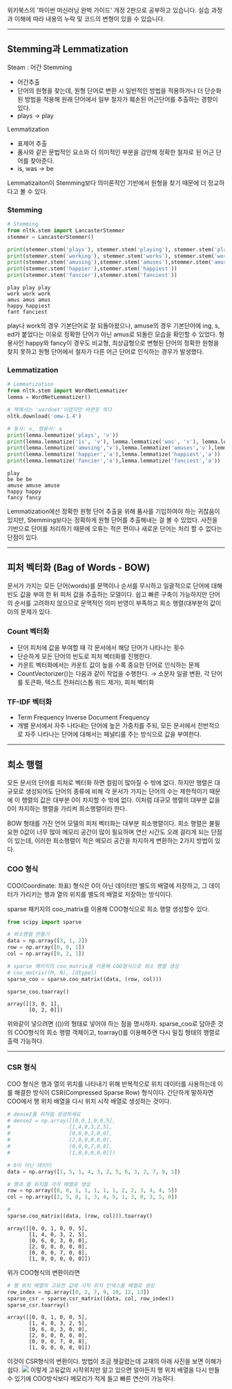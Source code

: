 위키북스의 '파이썬 머신러닝 완벅 가이드' 개정 2판으로 공부하고 있습니다. 실습 과정과 이해에 따라 내용의 누락 및 코드의 변형이 있을 수 있습니다.

---

## Stemming과 Lemmatization
Steam : 어간
Stemming
- 어간추출
- 단어의 원형을 찾는데, 원형 단어로 변환 시 일반적인 방법을 적용하거나 더 단순화된 방법을 적용해 원래 단어에서 일부 철자가 훼손된 어근단어를 추출하는 경향이 있다.
- plays -> play

Lemmatization
- 표제어 추출
- 품사와 같은 문법적인 요소와 더 의미적인 부분을 감안해 정확한 철자로 된 어근 단어를 찾아준다.
- is, was -> be

Lemmatizaiton이 Stemming보다 의미론적인 기반에서 원형을 찾기 때문에 더 정교하다고 볼 수 있다.

### Stemming
```python
# Stemming
from nltk.stem import LancasterStemmer
stemmer = LancasterStemmer()

print(stemmer.stem('plays'), stemmer.stem('playing'), stemmer.stem('played'))
print(stemmer.stem('working'), stemmer.stem('works'), stemmer.stem('worked'))
print(stemmer.stem('amusing'),stemmer.stem('amuses'),stemmer.stem('amused'))
print(stemmer.stem('happier'),stemmer.stem('happiest'))
print(stemmer.stem('fancier'),stemmer.stem('fanciest'))
```
```
play play play
work work work
amus amus amus
happy happiest
fant fanciest
```
play나 work의 경우 기본단어로 잘 되돌아왔으나, amuse의 경우 기본단어에 ing, s, ed가 붙었다는 이유로 정확한 단어가 아닌 amus로 되돌린 모습을 확인할 수 있었다. 형용사인 happy와 fancy이 경우도 비교형, 최상급형으로 변형된 단어의 정확한 원형을 찾지 못하고 원형 단어에서 철자가 다른 어근 단어로 인식하는 경우가 발생했다.

### Lemmatization
```python
# Lemmatization
from nltk.stem import WordNetLemmatizer
lemma = WordNetLemmatizer()

# 책에서는 'wordnet'이였지만 바뀐듯 하다
nltk.download('omw-1.4')

# 동사: v, 형용사: a
print(lemma.lemmatize('plays', 'v'))
print(lemma.lemmatize('is', 'v'), lemma.lemmatize('was', 'v'), lemma.lemmatize('being', 'v'))
print(lemma.lemmatize('amusing','v'),lemma.lemmatize('amuses','v'),lemma.lemmatize('amused','v'))
print(lemma.lemmatize('happier','a'),lemma.lemmatize('happiest','a'))
print(lemma.lemmatize('fancier','a'),lemma.lemmatize('fanciest','a'))
```
```
play
be be be
amuse amuse amuse
happy happy
fancy fancy
```
Lemmatization에선 정확한 원형 단어 추출을 위해 품사를 기입하여야 하는 귀찮음이 있지만, Stemming보다는 정확하게 원형 단어를 추출해내는 걸 볼 수 있었다. 사전을 기반으로 단어를 처리하기 때문에 오류는 적은 편이나 새로운 단어는 처리 할 수 없다는 단점이 있다.

----

## 피처 벡터화 (Bag of Words - BOW)
문서가 가지는 모든 단어(words)를 문맥이나 순서를 무시하고 일괄적으로 단어에 대해 빈도 값을 부여 한 뒤 피처 값을 추출하는 모델이다. 쉽고 빠른 구축이 가능하지만 단어의 순서를 고려하지 않으므로 문맥적인 의미 반영이 부족하고 희소 행렬(대부분의 값이 0)의 문제가 있다.

### Count 벡터화
- 단어 피처에 값을 부여할 때 각 문서에서 해당 단어가 나타나는 횟수
- 단순하게 모든 단어의 빈도로 피처 벡터화를 진행한다.
- 카운트 벡터화에서는 카운트 값이 높을 수록 중요한 단어로 인식하는 문제
- CountVectorizer()는 다음과 같이 작업을 수행한다.
→ 소문자 일괄 변환, 각 단어를 토큰화, 텍스트 전처리(스톱 워드 제거), 피처 벡터화

### TF-IDF 벡터화
- Term Frequency Inverse Document Frequency
- 개별 문서에서 자주 나타내는 단어에 높은 가중치를 주되, 모든 문서에서 전반적으로 자주 나타나는 단어에 대해서는 페널티를 주는 방식으로 값을 부여한다.

----

## 희소 행렬
모든 문서의 단어를 피처로 벡터화 하면 컬럼이 많아질 수 밖에 없다. 하지만 행렬은 대규모로 생성되어도 단어의 종류에 비해 각 문서가 가지는 단어의 수는 제한적이기 때문에 이 행렬의 값은 대부분 0이 차지할 수 밖에 없다. 이처럼 대규모 행렬의 대부분 값을 0이 차지하는 행렬을 가리켜 희소행렬이라 한다.

BOW 형태를 가진 언어 모델의 피처 벡터화는 대부분 희소행렬이다. 희소 행렬은 불필요한 0값이 너무 많아 메모리 공간이 많이 필요하며 연산 시간도 오래 걸리게 되는 단점이 있는데, 이러한 희소행렬이 적은 메모리 공간을 차지하게 변환하는 2가지 방법이 있다.

### COO 형식
COO(Coordinate: 좌표) 형식은 0이 아닌 데이터만 별도의 배열에 저장하고, 그 데이터가 가리키는 행과 열의 위치를 별도의 배열로 저장하는 방식이다.

sparse 패키지의 coo_matrix를 이용해 COO형식으로 희소 행렬 생성할수 있다.
```python
from scipy import sparse

# 희소행렬 만들기
data = np.array([3, 1, 2])
row = np.array([0, 0, 1])
col = np.array([0, 2, 1])

# sparse 패키지의 coo_matrix를 이용해 COO형식으로 희소 행렬 생성
# coo_matrix((M, N), [dtype])
sparse_coo = sparse.coo_matrix((data, (row, col)))

sparse_coo.toarray()
```
```
array([[3, 0, 1],
       [0, 2, 0]])
```
위와같이 넣으려면 (())의 형태로 넣어야 하는 점을 명시하자. sparse_coo로 담아준 것의 COO형식의 희소 행렬 객체이고, toarray()를 이용해주면 다시 밀집 형태의 행렬로 출력 가능하다.

----

### CSR 형식
COO 형식은 행과 열의 위치를 나타내기 위해 반복적으로 위치 데이터를 사용하는데 이를 해결한 방식이 CSR(Compressed Sparse Row) 형식이다. 간단하게 말하자면 COO에서 행 위치 배열을 다시 위치 시작 배열로 생성하는 것이다.

```python
# dense2를 위처럼 생성하세요
# dense2 = np.array([[0,0,1,0,0,5],
#                   [1,4,0,3,2,5],
#                   [0,6,0,3,0,0],
#                   [2,0,0,0,0,0],
#                   [0,0,0,7,0,8],
#                   [1,0,0,0,0,0]])

# 0이 아닌 데이터
data = np.array([1, 5, 1, 4, 3, 2, 5, 6, 3, 2, 7, 8, 1])

# 행과 열 위치를 각각 배열로 생성
row = np.array([0, 0, 1, 1, 1, 1, 1, 2, 2, 3, 4, 4, 5])
col = np.array([2, 5, 0, 1, 3, 4, 5, 1, 3, 0, 3, 5, 0])

# 
sparse.coo_matrix((data, (row, col))).toarray()
```
```
array([[0, 0, 1, 0, 0, 5],
       [1, 4, 0, 3, 2, 5],
       [0, 6, 0, 3, 0, 0],
       [2, 0, 0, 0, 0, 0],
       [0, 0, 0, 7, 0, 8],
       [1, 0, 0, 0, 0, 0]])
```
위가 COO형식의 변환이라면
```python
# 행 위치 배열의 고유한 값에 시작 위치 인덱스를 배열로 생성
row_index = np.array([0, 2, 7, 9, 10, 12, 13])
sparse_csr = sparse.csr_matrix((data, col, row_index))
sparse_csr.toarray()
```
```
array([[0, 0, 1, 0, 0, 5],
       [1, 4, 0, 3, 2, 5],
       [0, 6, 0, 3, 0, 0],
       [2, 0, 0, 0, 0, 0],
       [0, 0, 0, 7, 0, 8],
       [1, 0, 0, 0, 0, 0]])
```
이것이 CSR형식의 변환이다. 방법이 조금 헷갈렸는데 교재의 아래 사진을 보면 이해가 쉽다.
![](https://velog.velcdn.com/images/cyhse7/post/3ebebda4-5df0-42e9-903d-10f90aa4244e/image.jpg)
이렇게 고유값의 시작위치만 알고 있으면 얼마든지 행 위치 배열을 다시 만들수 있기에 COO방식보다 메모리가 적게 들고 빠른 연산이 가능하다.
